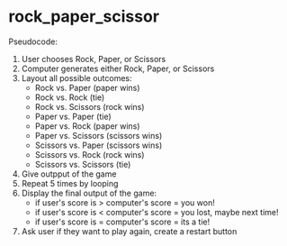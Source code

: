 # rock_paper_scissor

Pseudocode:
1. User chooses Rock, Paper, or Scissors 
2. Computer generates either Rock, Paper, or Scissors
3. Layout all possible outcomes:
    * Rock vs. Paper (paper wins)
    * Rock vs. Rock (tie)
    * Rock vs. Scissors (rock wins)
    * Paper vs. Paper (tie)
    * Paper vs. Rock (paper wins)
    * Paper vs. Scissors (scissors wins)
    * Scissors vs. Paper (scissors wins)
    * Scissors vs. Rock (rock wins)
    * Scissors vs. Scissors (tie)
4. Give outpput of the game
5. Repeat 5 times by looping
6. Display the final output of the game:
    * if user's score is > computer's score = you won!
    * if user's score is < computer's score = you lost, maybe next time!
    * if user's score is = computer's score = its a tie!
7. Ask user if they want to play again, create a restart button


